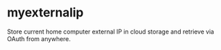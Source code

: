 # myexternalip
Store current home computer external IP in cloud storage and retrieve via OAuth from anywhere. 
